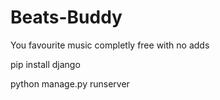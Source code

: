 # Beats-Buddy
 You favourite music completly free with no adds

pip install django

python manage.py runserver
